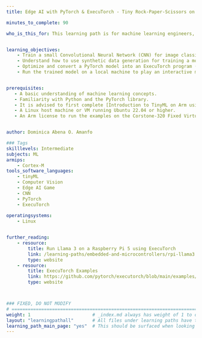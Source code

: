 ```yaml
---
title: Edge AI with PyTorch & ExecuTorch - Tiny Rock-Paper-Scissors on Arm

minutes_to_complete: 90

who_is_this_for: This learning path is for machine learning engineers, embedded AI developers, and researchers interested in deploying TinyML models on Arm-based edge devices. You will learn how to train and deploy a machine learning model for the classic game "Rock-Paper-Scissors" on edge devices. We'll use PyTorch and ExecuTorch, a framework designed for efficient on-device inference, to build and run a small-scale computer vision model.


learning_objectives: 
    - Train a small Convolutional Neural Network (CNN) for image classification using PyTorch.
    - Understand how to use synthetic data generation for training a model when real-world data is limited.
    - Optimize and convert a PyTorch model into an ExecuTorch program (.pte) for Arm-based devices.
    - Run the trained model on a local machine to play an interactive mini-game, demonstrating model inference.


prerequisites:
   - A basic understanding of machine learning concepts.
   - Familiarity with Python and the PyTorch library. 
   - It is advised to first complete [Introduction to TinyML on Arm using PyTorch and ExecuTorch](/learning-paths/embedded-and-microcontrollers/introduction-to-tinyml-on-arm) before starting this learning path. 
   - A Linux host machine or VM running Ubuntu 22.04 or higher.
   - An Arm license to run the examples on the Corstone-320 Fixed Virtual Platform (FVP), for hands-on deployment.  


author: Dominica Abena O. Amanfo

### Tags
skilllevels: Intermediate 
subjects: ML
armips:
    - Cortex-M
tools_software_languages:
    - tinyML 
    - Computer Vision
    - Edge AI Game
    - CNN 
    - PyTorch
    - ExecuTorch
    
operatingsystems:
    - Linux


further_reading:
    - resource:
        title: Run Llama 3 on a Raspberry Pi 5 using ExecuTorch 
        link: /learning-paths/embedded-and-microcontrollers/rpi-llama3
        type: website
    - resource:
        title: ExecuTorch Examples
        link: https://github.com/pytorch/executorch/blob/main/examples/README.md
        type: website



### FIXED, DO NOT MODIFY
# ================================================================================
weight: 1                       # _index.md always has weight of 1 to order correctly
layout: "learningpathall"       # All files under learning paths have this same wrapper
learning_path_main_page: "yes"  # This should be surfaced when looking for related content. Only set for _index.md of learning path content.
---
```

